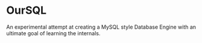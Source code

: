 OurSQL
======

An experimental attempt at creating a MySQL style Database Engine with an ultimate goal of learning the internals. 
